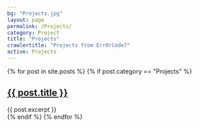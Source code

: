 ```yaml
---
bg: "Projects.jpg"
layout: page
permalink: /Projects/
category: Project
title: "Projects"
crawlertitle: "Projects from Err0rCode7"
active: Projects
---
```

{% for post in site.posts %}
  {% if post.category == "Projects" %}
  <article class="index-page">
    <h2><a href="{{ post.url | relative_url }}">{{ post.title }}</a></h2>
    {{ post.excerpt }}
  </article>
  {% endif %}
{% endfor %}
